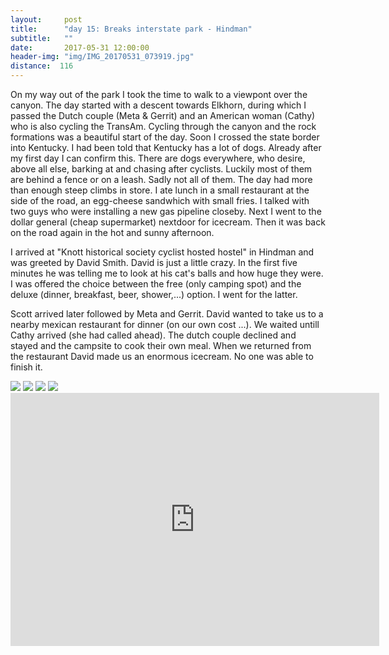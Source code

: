 ```yaml
---
layout:     post
title:      "day 15: Breaks interstate park - Hindman"
subtitle:   ""
date:       2017-05-31 12:00:00
header-img: "img/IMG_20170531_073919.jpg"
distance:  116
---
```


On my way out of the park I took the time to walk to a viewpont over the canyon.
The day started with a descent towards Elkhorn, during which I passed the Dutch couple (Meta & Gerrit) and an American woman (Cathy) who is also cycling the TransAm.
Cycling through the canyon and the rock formations was a beautiful start of the day.
Soon I crossed the state border into Kentucky.
I had been told that Kentucky has a lot of dogs.
Already after my first day I can confirm this.
There are dogs everywhere, who desire, above all else, barking at and chasing after cyclists.
Luckily most of them are behind a fence or on a leash.
Sadly not all of them.
The day had more than enough steep climbs in store.
I ate lunch in a small restaurant at the side of the road, an egg-cheese sandwhich with small fries.
I talked with two guys who were installing a new gas pipeline closeby.
Next I went to the dollar general (cheap supermarket) nextdoor for icecream.
Then it was back on the road again in the hot and sunny afternoon.

I arrived at "Knott historical society cyclist hosted hostel" in Hindman and was greeted by David Smith.
David is just a little crazy.
In the first five minutes he was telling me to look at his cat's balls and how huge they were.
I was offered the choice between the free (only camping spot) and the deluxe (dinner, breakfast, beer, shower,...) option.
I went for the latter.

Scott arrived later followed by Meta and Gerrit.
David wanted to take us to a nearby mexican restaurant for dinner (on our own cost ...).
We waited untill Cathy arrived (she had called ahead).
The dutch couple declined and stayed and the campsite to cook their own meal.
When we returned from the restaurant David made us an enormous icecream.
No one was able to finish it.


<img src="{{ site.baseurl }}/img/IMG_20170531_080111.jpg">
<span class="caption text-muted"></span>

<img src="{{ site.baseurl }}/img/IMG_20170531_091744.jpg">
<span class="caption text-muted"></span>

<img src="{{ site.baseurl }}/img/IMG_20170531_122302.jpg">
<span class="caption text-muted"></span>

<img src="{{ site.baseurl }}/img/IMG_20170531_130505.jpg">
<span class="caption text-muted"></span>



<iframe height='405' width='590' frameborder='0' allowtransparency='true' scrolling='no' src='https://www.strava.com/activities/1015097060/embed/536fc4856df864f1d777082eb3e46515ef71d679'></iframe>
